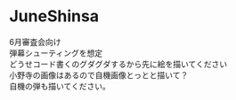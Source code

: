 # JuneShinsa
6月審査会向け  
弾幕シューティングを想定  
どうせコード書くのグダグダするから先に絵を描いてください  
小野寺の画像はあるので自機画像とっとと描いて？  
自機の弾も描いてください。  
